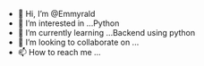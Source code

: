 - 👋 Hi, I’m @Emmyrald
- 👀 I’m interested in ...Python
- 🌱 I’m currently learning ...Backend using python
- 💞️ I’m looking to collaborate on ...
- 📫 How to reach me ...

<!---
Emmyrald/Emmyrald is a ✨ special ✨ repository because its `README.md` (this file) appears on your GitHub profile.
You can click the Preview link to take a look at your changes.
--->
